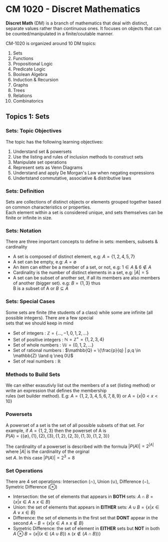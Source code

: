 # CM 1020 - Discret Mathematics

**Discret Math** (DM) is a branch of mathematics that deal with distinct, separate values rather than continuous ones. It focuses on objects that can be counted/manipulated in a finite/coutable manner.

CM-1020 is organized around 10 DM topics:

1. Sets
2. Functions
3. Propositional Logic
4. Predicate Logic
5. Boolean Algebra
6. Induction & Recursion
7. Graphs
8. Trees
9. Relations
10. Combinatorics

## Topics 1: Sets

### Sets: Topic Objectives

The topic has the following learning objectives:

1. Understand set & powersets
2. Use the listing and rules of inclusion methods to construct sets
3. Manipulate set operations
4. Represent sets as Venn Diagrams
5. Understand and apply De Morgan's Law when negating expressions
6. Undertstand commutative, associative & distributive laws

### Sets: Definition

Sets are collections of distinct objects or elements grouped together based on common characteristics or properties.  
Each element within a set is considered unique, and sets themselves can be finite or infinite in size.

### Sets: Notation

There are three important concepts to define in sets: members, subsets & cardinality

- A set is composed of distinct element, e.g: $A=\{1,2,4,5,7\}$
- A set can be empty, e.g: $A=\emptyset$
- An item can either be a member of a set, or not, e.g: $1 \in A$ & $6 \notin A$
- Cardinality is the number of distinct elements in a set, e.g: $|A| = 5$
- A set can be subset of another set, if all its members are also members of another (bigger set). e.g: $B=\{1,3\}$ thus  
B is a subset of A or $B \subseteq A$

### Sets: Special Cases

Some sets are finite (the students of a class) while some are infinite (all possible integers). There are a few special  
sets that we should keep in mind

- Set of integers : $\mathbb{Z} = \{...,-1,0,1,2,...\}$
- Set of positive integers : $\mathbb{N} = \mathbb{Z^+} = \{1,2,3,4\}$
- Set of whole numbers : $\mathbb{W} = \{0,1,2,...\}$
- Set of rational numbers : $\mathbb{Q} = \{\frac{p}{q} | p,q \in \mathbb{Z} \land q \neq 0\}$
- Set of real numbers : $\mathbb{R}$

### Methods to Build Sets

We can either exasutivly list out the members of a set (listing method) or write an expression that defines the membership  
rules (set builder method). E.g: $A=\{1,2,3,4,5,6,7,8,9\}$ or $A=\{x | 0 < x < 10\}$

### Powersets

A powerset of a set is the set of all possible subsets of that set. For example, if $A = \{1,2,3\}$ then the powerset of A is  
$P(A)=\{\{\emptyset\}, \{1\}, \{2\}, \{3\}, \{1,2\}, \{2,3\},\{1,3\}, \{1,2,3\}\}$

The cardinality of a powerset is described with the formula $|P(A)|=2^{|A|}$ where $|A|$ is the cardinality of the orginal  
set $A$. In this case $|P(A)|=2^3=8$

### Set Operations

There are 4 set operations: Intersection ($\cap$), Union ($\cup$), Difference ($-$), Symetric Difference ($\otimes$)

- Intersection: the set of elements that appears in **BOTH** sets: $A \cap B = \{x | x \in A \land x \in B\}$
- Union: the set of elements that appears in **EITHER** sets: $A \cup B = \{x | x \in A \lor x \in B\}$
- Difference: the set of elements in the first set that **DONT** appear in the second $A - B = \{x | x \in A \land x \notin B\}$
- Symetric Difference: the set of element in **EITHER** sets but **NOT** in both $A \otimes B = \{x | (x \in \{A\cup B\}) \land (x \notin \{A\cap B\})\}$
